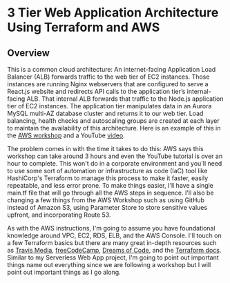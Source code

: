 # 3 Tier Web Application Architecture Using Terraform and AWS



## Overview
This is a common cloud architecture: An internet-facing Application Load Balancer (ALB) forwards traffic to the web tier of EC2 instances. Those instances are running Nginx webservers that are configured to serve a React.js website and redirects API calls to the application tier’s internal-facing ALB. That internal ALB forwards that traffic to the Node.js application tier of EC2 instances. The application tier manipulates data in an Aurora MySQL multi-AZ database cluster and returns it to our web tier. Load balancing, health checks and autoscaling groups are created at each layer to maintain the availability of this architecture. Here is an example of this in the [AWS workshop](http://catalog.us-east-1.prod.workshops.aws/workshops/85cd2bb2-7f79-4e96-bdee-8078e469752a/en-US) and a YouTube [video](https://www.youtube.com/watch?v=amiIcyt-J2A).

The problem comes in with the time it takes to do this: AWS says this workshop can take around 3 hours and even the YouTube tutorial is over an hour to complete. This won't do in a corporate environment and you'll need to use some sort of automation or infrastructure as code (IaC) tool like HashiCorp's Terraform to manage this process to make it faster, easily repeatable, and less error prone. To make things easier, I'll have a single main.tf file that will go through all the AWS steps in sequence. I'll also be changing a few things from the AWS Workshop such as using GitHub instead of Amazon S3, using Parameter Store to store sensitive values upfront, and incorporating Route 53.

As with the AWS instructions, I'm going to assume you have foundational knowledge around VPC, EC2, RDS, ELB, and the AWS Console. I'll touch on a few Terraform basics but there are many great in-depth resources such as [Travis Media](https://www.youtube.com/watch?v=nvNqfgojocs), [freeCodeCamp](https://www.youtube.com/watch?v=iRaai1IBlB0), [Dreams of Code](https://www.youtube.com/watch?v=cGPyH-PO8vg), and the [Terraform docs](https://developer.hashicorp.com/terraform). Similar to my Serverless Web App project, I'm going to point out important things name out everything since we are following a workshop but I will point out important things as I go along.

